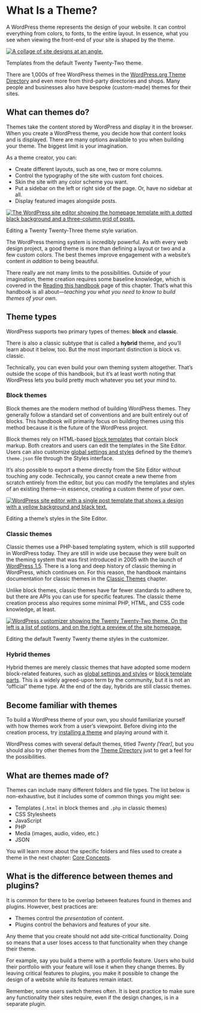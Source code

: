# What Is a Theme?

A WordPress theme represents the design of your website. It can control everything from colors, to fonts, to the entire layout. In essence, what you see when viewing the front-end of your site is shaped by the theme.

[![A collage of site designs at an angle.](https://i0.wp.com/developer.wordpress.org/files/2023/11/twenty-twenty-two-collage.jpg?resize=2400%2C1500&ssl=1)](https://i0.wp.com/developer.wordpress.org/files/2023/11/twenty-twenty-two-collage.jpg?ssl=1)

Templates from the default Twenty Twenty-Two theme.

There are 1,000s of free WordPress themes in the [WordPress.org Theme Directory](https://wordpress.org/themes/) and even more from third-party directories and shops. Many people and businesses also have bespoke (custom-made) themes for their sites.

## What can themes do?

Themes take the content stored by WordPress and display it in the browser. When you create a WordPress theme, you decide how that content looks and is displayed. There are many options available to you when building your theme. The biggest limit is your imagination. 

As a theme creator, you can:

*   Create different layouts, such as one, two or more columns.
*   Control the typography of the site with custom font choices.
*   Skin the site with any color scheme you want.
*   Put a sidebar on the left or right side of the page. Or, have no sidebar at all.
*   Display featured images alongside posts.

[![The WordPress site editor showing the homepage template with a dotted black background and a three-column grid of posts.](https://i0.wp.com/developer.wordpress.org/files/2023/11/twenty-twenty-three-style-variation.jpg?resize=2400%2C1255&ssl=1)](https://i0.wp.com/developer.wordpress.org/files/2023/11/twenty-twenty-three-style-variation.jpg?ssl=1)

Editing a Twenty Twenty-Three theme style variation.

The WordPress theming system is incredibly powerful. As with every web design project, a good theme is more than defining a layout or two and a few custom colors. The best themes improve engagement with a website’s content *in addition* to being beautiful.

There really are not many limits to the possibilities. Outside of your imagination, theme creation requires some baseline knowledge, which is covered in the [Reading this handbook](https://developer.wordpress.org/themes/getting-started/reading-this-handbook/) page of this chapter. That’s what this handbook is all about—*teaching you what you need to know to build themes of your own*.

## Theme types

WordPress supports two primary types of themes: **block** and **classic**.

There is also a classic subtype that is called a **hybrid** theme, and you’ll learn about it below, too. But the most important distinction is block vs. classic.

Technically, you can even build your own theming system altogether. That’s outside the scope of this handbook, but it’s at least worth noting that WordPress lets you build pretty much whatever you set your mind to.

### Block themes

Block themes are the modern method of building WordPress themes. They generally follow a standard set of conventions and are built entirely out of blocks. This handbook will primarily focus on building themes using this method because it is the future of the WordPress project.

Block themes rely on HTML-based [block templates](https://developer.wordpress.org/themes/templates/) that contain block markup. Both creators and users can edit the templates in the Site Editor. Users can also customize [global settings and styles](https://developer.wordpress.org/themes/global-settings-and-styles/) defined by the theme’s `theme.json` file through the Styles interface. 

It’s also possible to export a theme directly from the Site Editor without touching any code. Technically, you cannot create a new theme from scratch entirely from the editor, but you can modify the templates and styles of an existing theme—in essence, creating a custom theme of your own.

[![WordPress site editor with a single post template that shows a design with a yellow background and black text.](https://i0.wp.com/developer.wordpress.org/files/2023/11/site-editor-styles.png?resize=2400%2C1255&ssl=1)](https://i0.wp.com/developer.wordpress.org/files/2023/11/site-editor-styles.png?ssl=1)

Editing a theme’s styles in the Site Editor.

### Classic themes

Classic themes use a PHP-based templating system, which is still supported in WordPress today. They are still in wide use because they were built on the theming system that was first introduced in 2005 with the launch of [WordPress 1.5](https://wordpress.org/news/2005/02/strayhorn/). There is a long and deep history of classic theming in WordPress, which continues on. For this reason, the handbook maintains documentation for classic themes in the [Classic Themes](https://developer.wordpress.org/themes/classic-themes/) chapter.

Unlike block themes, classic themes have far fewer standards to adhere to, but there are APIs you can use for specific features. The classic theme creation process also requires some minimal PHP, HTML, and CSS code knowledge, at least.

[![WordPress customizer showing the Twenty Twenty-Two theme. On the left is a list of options, and on the right a preview of the site homepage.](https://i0.wp.com/developer.wordpress.org/files/2023/11/customizer-twenty-twenty.jpg?resize=2400%2C1255&ssl=1)](https://i0.wp.com/developer.wordpress.org/files/2023/11/customizer-twenty-twenty.jpg?ssl=1)

Editing the default Twenty Twenty theme styles in the customizer.

### Hybrid themes

Hybrid themes are merely classic themes that have adopted some modern block-related features, such as [global settings and styles](https://developer.wordpress.org/themes/global-settings-and-styles/) or [block template parts](https://developer.wordpress.org/themes/templates/template-parts/). This is a widely agreed-upon term by the community, but it is not an “official” theme type. At the end of the day, hybrids are still classic themes.

## Become familiar with themes

To build a WordPress theme of your own, you should familiarize yourself with how themes work from a user’s viewpoint. Before diving into the creation process, try [installing a theme](https://wordpress.org/documentation/article/work-with-themes/) and playing around with it.

WordPress comes with several default themes, titled *Twenty \[Year\]*, but you should also try other themes from the [Theme Directory](https://wordpress.org/themes/) just to get a feel for the possibilities.

## What are themes made of?

Themes can include many different folders and file types. The list below is non-exhaustive, but it includes some of common things you might see:

*   Templates (`.html` in block themes and `.php` in classic themes)
*   CSS Stylesheets
*   JavaScript
*   PHP
*   Media (images, audio, video, etc.)
*   JSON

You will learn more about the specific folders and files used to create a theme in the next chapter: [Core Concepts](https://developer.wordpress.org/themes/core-concepts).

## What is the difference between themes and plugins?

It is common for there to be overlap between features found in themes and plugins. However, best practices are:

*   Themes control the *presentation* of content.
*   Plugins control the behaviors and features of your site.

Any theme that you create should not add site-critical functionality. Doing so means that a user loses access to that functionality when they change their theme.

For example, say you build a theme with a portfolio feature. Users who build their portfolio with your feature will lose it when they change themes. By leaving critical features to plugins, you make it possible to change the design of a website while its features remain intact.

Remember, some users switch themes often. It is best practice to make sure any functionality their sites require, even if the design changes, is in a separate plugin.